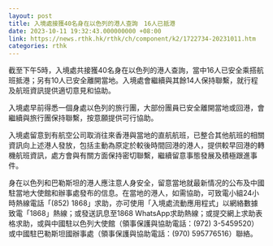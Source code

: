 ```yaml
---
layout: post
title: 入境處接獲40名身在以色列的港人查詢　16人已抵港
date: 2023-10-11 19:32:43.000000000 +08:00
link: https://news.rthk.hk/rthk/ch/component/k2/1722734-20231011.htm
categories: rthk
---
```


截至下午5時，入境處共接獲40名身在以色列的港人查詢，當中16人已安全乘搭航班抵港；另有10人已安全離開當地。入境處會繼續與其餘14人保持聯繫，就行程及航班資訊提供適切意見和協助。

入境處早前得悉一個身處以色列的旅行團，大部份團員已安全離開當地或回港，會繼續與旅行團保持聯繫，按意願提供可行協助。 

入境處留意到有航空公司取消往來香港與當地的直航航班，已整合其他航班的相關資訊向上述港人發放，包括主動為原定於較後時間回港的港人，提供較早回港的轉機航班資訊，處方會與有關方面保持密切聯繫，繼續留意事態發展及積極跟進事件。 

身在以色列和巴勒斯坦的港人應注意人身安全，留意當地就最新情况的公布及中國駐當地大使館和辦事處發布的信息。在當地的港人，如需協助，可致電小組24小時熱線電話「(852) 1868」求助，亦可使用「入境處流動應用程式」以網絡數據致電「1868」熱線；或發送訊息至1868 WhatsApp求助熱線；或提交網上求助表格求助，或與中國駐以色列大使館（領事保護與協助電話：(972) 3-5459520）或中國駐巴勒斯坦國辦事處（領事保護與協助電話：(970) 595776516）聯絡。
